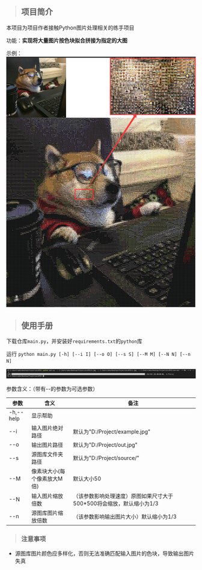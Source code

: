 

> ## 项目简介

本项目为项目作者接触Python图片处理相关的练手项目

功能：**实现将大量图片按色块拟合拼接为指定的大图**

示例：
![2](https://raw.githubusercontent.com/fullstack-sake/MultiImgFit/main/doc/example.png)


> ## 使用手册

下载仓库`main.py`，并安装好`requirements.txt`的`python`库

运行 `python main.py [-h] [--i I] [--o O] [--s S] [--M M] [--N N] [--n N]`

![1](https://raw.githubusercontent.com/fullstack-sake/MultiImgFit/main/doc/example2.png)

参数含义：（带有--的参数为可选参数）

| 参数      | 含义                        | 备注                                                         |
| --------- | --------------------------- | ------------------------------------------------------------ |
| -h,--help | 显示帮助                    |                                                              |
| --i       | 输入图片绝对路径            | 默认为"D:/Project/example.jpg"                               |
| --o       | 输出图片路径                | 默认为"D:/Project/out.jpg"                                   |
| --s       | 源图库文件夹路径            | 默认为"D:/Project/source/"                                   |
| --M       | 像素块大小(每个像素放大M倍) | 默认大小50                                                   |
| --N       | 输入图片缩放倍数            | （该参数影响处理速度）原图如果尺寸大于500*500将会缩放，默认缩小为1/3 |
| --n       | 源图库图片缩放倍数          | （该参数影响输出图片大小）默认缩小为1/3                      |

> ### 注意事项

- 源图库图片颜色应多样化，否则无法准确匹配输入图片的色块，导致输出图片失真